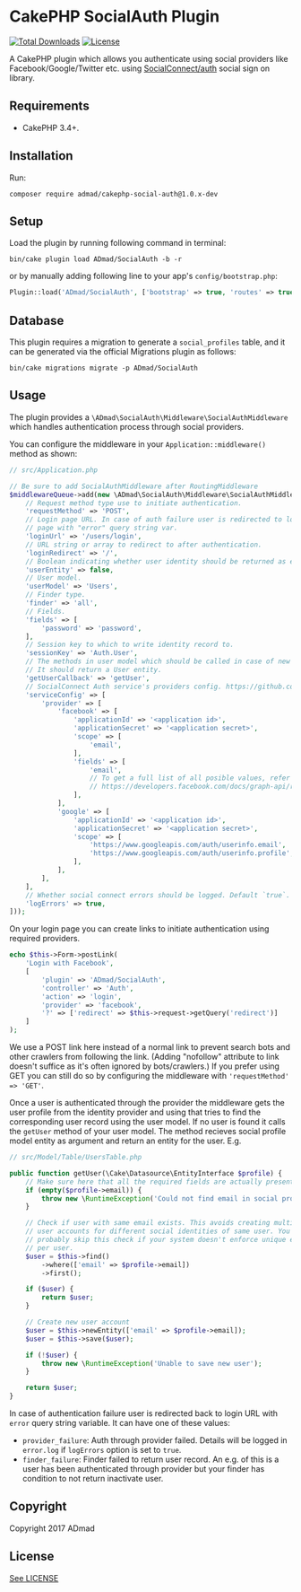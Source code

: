 CakePHP SocialAuth Plugin
=========================

[![Total Downloads](https://img.shields.io/packagist/dt/ADmad/cakephp-social-auth.svg?style=flat-square)](https://packagist.org/packages/admad/cakephp-social-auth)
[![License](https://img.shields.io/badge/license-MIT-blue.svg?style=flat-square)](LICENSE)

A CakePHP plugin which allows you authenticate using social providers like
Facebook/Google/Twitter etc. using [SocialConnect/auth](https://github.com/SocialConnect/auth)
social sign on library.

Requirements
------------

* CakePHP 3.4+.

Installation
------------

Run:

```
composer require admad/cakephp-social-auth@1.0.x-dev
```

Setup
-----

Load the plugin by running following command in terminal:

```
bin/cake plugin load ADmad/SocialAuth -b -r
```

or by manually adding following line to your app's `config/bootstrap.php`:

```php
Plugin::load('ADmad/SocialAuth', ['bootstrap' => true, 'routes' => true]);
```

Database
--------

This plugin requires a migration to generate a `social_profiles` table, and it
can be generated via the official Migrations plugin as follows:

```shell
bin/cake migrations migrate -p ADmad/SocialAuth
```

Usage
-----

The plugin provides a `\ADmad\SocialAuth\Middleware\SocialAuthMiddleware` which
handles authentication process through social providers.

You can configure the middleware in your `Application::middleware()` method as shown:

```php
// src/Application.php

// Be sure to add SocialAuthMiddleware after RoutingMiddleware
$middlewareQueue->add(new \ADmad\SocialAuth\Middleware\SocialAuthMiddleware([
    // Request method type use to initiate authentication.
    'requestMethod' => 'POST',
    // Login page URL. In case of auth failure user is redirected to login
    // page with "error" query string var.
    'loginUrl' => '/users/login',
    // URL string or array to redirect to after authentication.
    'loginRedirect' => '/',
    // Boolean indicating whether user identity should be returned as entity.
    'userEntity' => false,
    // User model.
    'userModel' => 'Users',
    // Finder type.
    'finder' => 'all',
    // Fields.
    'fields' => [
        'password' => 'password',
    ],
    // Session key to which to write identity record to.
    'sessionKey' => 'Auth.User',
    // The methods in user model which should be called in case of new user.
    // It should return a User entity.
    'getUserCallback' => 'getUser',
    // SocialConnect Auth service's providers config. https://github.com/SocialConnect/auth/blob/master/README.md
    'serviceConfig' => [
        'provider' => [
            'facebook' => [
                'applicationId' => '<application id>',
                'applicationSecret' => '<application secret>',
                'scope' => [
                    'email',
                ],
                'fields' => [
                    'email',
                    // To get a full list of all posible values, refer to
                    // https://developers.facebook.com/docs/graph-api/reference/user
                ],
            ],
            'google' => [
                'applicationId' => '<application id>',
                'applicationSecret' => '<application secret>',
                'scope' => [
                    'https://www.googleapis.com/auth/userinfo.email',
                    'https://www.googleapis.com/auth/userinfo.profile',
                ],
            ],
        ],
    ],
    // Whether social connect errors should be logged. Default `true`.
    'logErrors' => true,
]));
```

On your login page you can create links to initiate authentication using required
providers.

```php
echo $this->Form->postLink(
    'Login with Facebook',
    [
        'plugin' => 'ADmad/SocialAuth',
        'controller' => 'Auth',
        'action' => 'login',
        'provider' => 'facebook',
        '?' => ['redirect' => $this->request->getQuery('redirect')]
    ]
);
```

We use a POST link here instead of a normal link to prevent search bots and other
crawlers from following the link. (Adding "nofollow" attribute to link doesn't
suffice as it's often ignored by bots/crawlers.) If you prefer using GET you can
still do so by configuring the middleware with `'requestMethod' => 'GET'`.

Once a user is authenticated through the provider the middleware gets the user
profile from the identity provider and using that tries to find the corresponding
user record using the user model. If no user is found it calls the `getUser` method
of your user model. The method recieves social profile model entity as argument
and return an entity for the user. E.g.

```php
// src/Model/Table/UsersTable.php

public function getUser(\Cake\Datasource\EntityInterface $profile) {
    // Make sure here that all the required fields are actually present
    if (empty($profile->email)) {
        throw new \RuntimeException('Could not find email in social profile.');
    }

    // Check if user with same email exists. This avoids creating multiple
    // user accounts for different social identities of same user. You should
    // probably skip this check if your system doesn't enforce unique email
    // per user.
    $user = $this->find()
        ->where(['email' => $profile->email])
        ->first();

    if ($user) {
        return $user;
    }

    // Create new user account
    $user = $this->newEntity(['email' => $profile->email]);
    $user = $this->save($user);

    if (!$user) {
        throw new \RuntimeException('Unable to save new user');
    }

    return $user;
}
```

In case of authentication failure user is redirected back to login URL with
`error` query string variable. It can have one of these values:

- `provider_failure`: Auth through provider failed. Details will be logged in
  `error.log` if `logErrors` option is set to `true`.
- `finder_failure`: Finder failed to return user record. An e.g. of this is
  a user has been authenticated through provider but your finder has condition
  to not return inactivate user.

Copyright
---------
Copyright 2017 ADmad

License
-------
[See LICENSE](LICENSE.txt)
